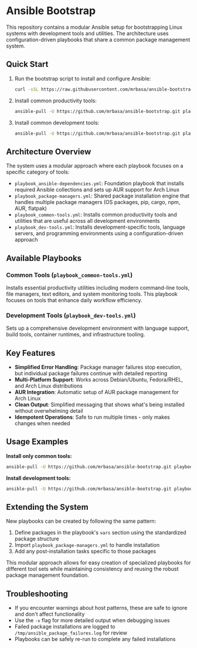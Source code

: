 # Ansible Bootstrap

This repository contains a modular Ansible setup for bootstrapping Linux systems with development tools and utilities.
The architecture uses configuration-driven playbooks that share a common package management system.

## Quick Start

1. Run the bootstrap script to install and configure Ansible:
   ```bash
   curl -sSL https://raw.githubusercontent.com/mrbasa/ansible-bootstrap/main/bootstrap-ansible.sh | bash
   ```

2. Install common productivity tools:
   ```bash
   ansible-pull -U https://github.com/mrbasa/ansible-bootstrap.git playbook_common-tools.yml -K
   ```

3. Install common development tools:
   ```bash
   ansible-pull -U https://github.com/mrbasa/ansible-bootstrap.git playbook_dev-tools-common.yml -K
   ```

## Architecture Overview

The system uses a modular approach where each playbook focuses on a specific category of tools:

- `playbook_ansible-dependencies.yml`: Foundation playbook that installs required Ansible collections and sets up AUR support for Arch Linux
- `playbook_package-managers.yml`: Shared package installation engine that handles multiple package managers (OS packages, pip, cargo, npm, AUR, flatpak)
- `playbook_common-tools.yml`: Installs common productivity tools and utilities that are useful across all development environments
- `playbook_dev-tools.yml`: Installs development-specific tools, language servers, and programming environments using a configuration-driven approach

## Available Playbooks

### Common Tools (`playbook_common-tools.yml`)
Installs essential productivity utilities including modern command-line tools, file managers, text editors, and system monitoring tools. This playbook focuses on tools that enhance daily workflow efficiency.

### Development Tools (`playbook_dev-tools.yml`)
Sets up a comprehensive development environment with language support, build tools, container runtimes, and infrastructure tooling.

## Key Features

- **Simplified Error Handling**: Package manager failures stop execution, but individual package failures continue with detailed reporting
- **Multi-Platform Support**: Works across Debian/Ubuntu, Fedora/RHEL, and Arch Linux distributions
- **AUR Integration**: Automatic setup of AUR package management for Arch Linux
- **Clean Output**: Simplified messaging that shows what's being installed without overwhelming detail
- **Idempotent Operations**: Safe to run multiple times - only makes changes when needed

## Usage Examples

**Install only common tools:**
```bash
ansible-pull -U https://github.com/mrbasa/ansible-bootstrap.git playbook_common-tools.yml -K
```

**Install development tools:**
```bash
ansible-pull -U https://github.com/mrbasa/ansible-bootstrap.git playbook_dev-tools-common.yml -K
```

## Extending the System

New playbooks can be created by following the same pattern:

1. Define packages in the playbook's `vars` section using the standardized package structure
2. Import `playbook_package-managers.yml` to handle installation
3. Add any post-installation tasks specific to those packages

This modular approach allows for easy creation of specialized playbooks for different tool sets while maintaining consistency and reusing the robust package management foundation.

## Troubleshooting

- If you encounter warnings about host patterns, these are safe to ignore and don't affect functionality
- Use the `-v` flag for more detailed output when debugging issues
- Failed package installations are logged to `/tmp/ansible_package_failures.log` for review
- Playbooks can be safely re-run to complete any failed installations
